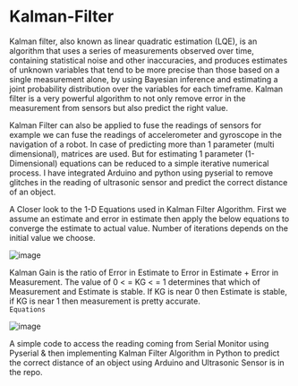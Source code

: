 # Kalman-Filter
Kalman filter, also known as linear quadratic estimation (LQE), is an algorithm that uses a series of measurements observed over time, containing statistical noise and other inaccuracies, and produces estimates of unknown variables that tend to be more precise than those based on a single measurement alone, by using Bayesian inference and estimating a joint probability distribution over the variables for each timeframe. Kalman filter is a very powerful algorithm to not only remove error in the measurement from sensors but also predict the right value.

Kalman Filter can also be applied to fuse the readings of sensors for example we can fuse the readings of accelerometer and gyroscope in the navigation of a robot. In case of predicting more than 1 parameter (multi dimensional), matrices are used. But for estimating 1 parameter (1-Dimensional) equations can be reduced to a simple iterative numerical process. 
I have integrated Arduino and python using pyserial to remove glitches in the reading of ultrasonic sensor and predict the correct distance of an object.

A Closer look to the 1-D Equations used in Kalman Filter Algorithm.
First we assume an estimate and error in estimate then apply the below equations to converge the estimate to actual value. Number of iterations depends on the initial value we choose. 

![image](https://user-images.githubusercontent.com/20594048/63640791-5eec2480-c6c2-11e9-823c-b3a956759548.png)

Kalman Gain is the ratio of Error in Estimate to Error in Estimate + Error in Measurement. The value of 0 < = KG < = 1 determines that which of Measurement and Estimate is stable. If KG is near 0 then Estimate is stable, if KG is near 1 then measurement is pretty accurate.  
```Equations```

![image](https://user-images.githubusercontent.com/20594048/63640911-695aee00-c6c3-11e9-81f5-df4a1185e9fc.png)

A simple code to access the reading coming from Serial Monitor using Pyserial & then implementing Kalman Filter Algorithm in Python to predict the correct distance of an object using Arduino and Ultrasonic Sensor is in the repo. 

